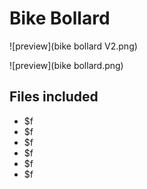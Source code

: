 ﻿# Bike Bollard

![preview](bike bollard V2.png)

![preview](bike bollard.png)

## Files included

- $f
- $f
- $f
- $f
- $f
- $f